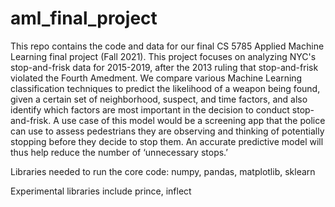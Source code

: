 # aml_final_project

This repo contains the code and data for our final CS 5785 Applied Machine Learning final project (Fall 2021). This project focuses on analyzing NYC's stop-and-frisk data for 2015-2019, after the 2013 ruling that stop-and-frisk violated the Fourth Amedment. We compare various Machine Learning classification techniques to predict the likelihood of a weapon being found, given a certain set of neighborhood, suspect, and time factors, and also identify which factors are most important in the decision to conduct stop-and-frisk. A use case of this model would be a screening app that the police can use to assess pedestrians they are observing and thinking of potentially stopping before they decide to stop them. An accurate predictive model will thus help reduce the number of ‘unnecessary stops.’   

Libraries needed to run the core code: numpy, pandas, matplotlib, sklearn

Experimental libraries include prince, inflect
